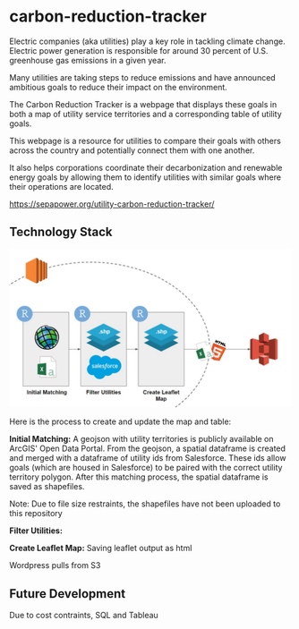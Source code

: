 # carbon-reduction-tracker

Electric companies (aka utilities) play a key role in tackling climate change. Electric power generation is responsible for around 30 percent of U.S. greenhouse gas emissions in a given year.

Many utilities are taking steps to reduce emissions and have announced ambitious goals to reduce their impact on the environment.

The Carbon Reduction Tracker is a webpage that displays these goals in both a map of utility service territories and a corresponding table of utility goals.

This webpage is a resource for utilities to compare their goals with others across the country and potentially connect them with one another.

It also helps corporations coordinate their decarbonization and renewable energy goals by allowing them to identify utilities with similar goals where their operations are located.

https://sepapower.org/utility-carbon-reduction-tracker/

## Technology Stack
<img src= "https://github.com/JohnvanZalk/carbon-reduction-tracker/blob/master/images/technology_diagram.JPG" width="700">

Here is the process to create and update the map and table:

**Initial Matching:** A geojson with utility territories is publicly available on ArcGIS' Open Data Portal. From the geojson, a spatial dataframe is created  and merged with a dataframe of utility ids from Salesforce. These ids allow goals (which are housed in Salesforce) to be paired with the correct utility territory polygon. After this matching process, the spatial dataframe is saved as shapefiles. 

Note: Due to file size restraints, the shapefiles have not been uploaded to this repository

**Filter Utilities:** 


**Create Leaflet Map:** Saving leaflet output as html

Wordpress pulls from S3

## Future Development
Due to cost contraints, SQL and Tableau

